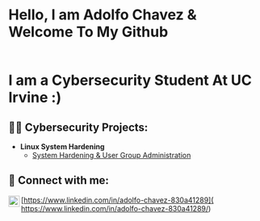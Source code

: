 
<h1>Hello, I am Adolfo Chavez & Welcome To My Github
  
  <br> I am a Cybersecurity Student At UC Irvine :) 
  


<h2>👨‍💻 Cybersecurity Projects:</h2>

- <b>Linux System Hardening </b>
  - [System Hardening & User Group Administration](https://github.com/Kushalchemy/Linux-System-Hardening-Project)



<h2> 🤳 Connect with me:</h2>


[<img align="left" alt="JoshMadakor | LinkedIn" width="22px" src="https://cdn.jsdelivr.net/npm/simple-icons@v3/icons/linkedin.svg" />][linkedin]

[linkedin]: https://www.linkedin.com/in/adolfo-chavez-830a41289/
<b> </b>

[https://www.linkedin.com/in/adolfo-chavez-830a41289]( https://www.linkedin.com/in/adolfo-chavez-830a41289/)

<!--
**joshmadakor1/joshmadakor1** is a ✨ _special_ ✨ repository because its `README.md` (this file) appears on your GitHub profile.

Here are some ideas to get you started

- 🔭 I’m currently working on ...
- 🌱 I’m currently learning ...
- 👯 I’m looking to collaborate on ...
- 🤔 I’m looking for help with ...
- 💬 Ask me about ...
- 📫 How to reach me: ...
- 😄 Pronouns: ...
- ⚡ Fun fact: ...
-->
